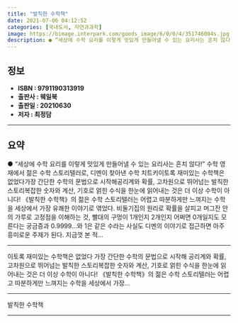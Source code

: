 ```yaml
---
title: "발칙한 수학책"
date: 2021-07-06 04:12:52
categories: [국내도서, 자연과과학]
image: https://bimage.interpark.com/goods_image/6/0/0/4/351746004s.jpg
description: ● “세상에 수학 요리를 이렇게 맛있게 만들어낼 수 있는 요리사는 흔치 않다!” 수학 영재에서 젊은 수학 스토리텔러로, 디멘이 찾아낸 수학 치트키이토록 재미있는 수학책은 없었다가장 간단한 수학의 문법으로 시작해공리계와 확률, 고차원으로 뛰어넘는 발칙한 스토리복잡한 숫자와 계산, 기호로
---
```


## **정보**

- **ISBN : 9791190313919**
- **출판사 : 웨일북**
- **출판일 : 20210630**
- **저자 : 최정담**

------



## **요약**

●  “세상에 수학 요리를 이렇게 맛있게 만들어낼 수 있는 요리사는 흔치 않다!” 수학 영재에서 젊은 수학 스토리텔러로, 디멘이 찾아낸 수학 치트키이토록 재미있는 수학책은 없었다가장 간단한 수학의 문법으로 시작해공리계와 확률, 고차원으로 뛰어넘는 발칙한 스토리복잡한 숫자와 계산, 기호로 얽힌 수식을 한눈에 읽어내는 것은 더 이상 수학이 아니다! 《발칙한 수학책》의 젊은 수학 스토리텔러는 어렵고 따분하게만 느껴지는 수학을 세상에서 가장 유쾌한 이야기로 엮었다. 비둘기집의 원리로 확률을 살피고 머그잔 안의 가루로 고정점을 이해하는 것, 빨대의 구멍이 1개인지 2개인지 어쩌면 0개일지도 모른다는 궁금증과 0.9999...와 1은 같은 수라는 사실도 디멘의 이야기로 접근하면 아주 흥미로운 주제가 된다. 지금껏 본 적...

------

이토록 재미있는 수학책은 없었다
가장 간단한 수학의 문법으로 시작해
공리계와 확률, 고차원으로 뛰어넘는 발칙한 스토리복잡한 숫자와 계산, 기호로 얽힌 수식을 한눈에 읽어내는 것은 더 이상 수학이 아니다! 《발칙한 수학책》의 젊은 수학 스토리텔러는 어렵고 따분하게만 느껴지는 수학을 세상에서 가장... 

------


발칙한 수학책 

------



